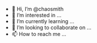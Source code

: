 - 👋 Hi, I’m @chaosmith
- 👀 I’m interested in ...
- 🌱 I’m currently learning ...
- 💞️ I’m looking to collaborate on ...
- 📫 How to reach me ...

<!---
chaosmith/chaosmith is a ✨ special ✨ repository because its `README.md` (this file) appears on your GitHub profile.
You can click the Preview link to take a look at your changes.
--->
